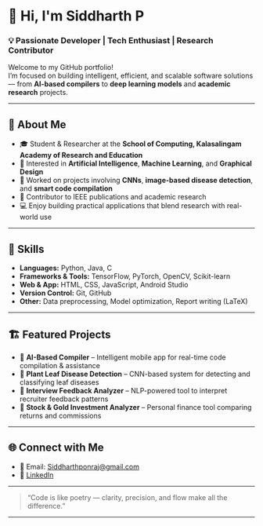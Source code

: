 # 👋 Hi, I'm Siddharth P

### 💡 Passionate Developer | Tech Enthusiast | Research Contributor  

Welcome to my GitHub portfolio!  
I’m focused on building intelligent, efficient, and scalable software solutions — from **AI-based compilers** to **deep learning models** and **academic research** projects.

---

## 🚀 About Me  
- 🎓 Student & Researcher at the **School of Computing, Kalasalingam Academy of Research and Education**  
- 🤖 Interested in **Artificial Intelligence**, **Machine Learning**, and **Graphical Design**  
- 🧠 Worked on projects involving **CNNs**, **image-based disease detection**, and **smart code compilation**  
- 📝 Contributor to IEEE publications and academic research  
- 💻 Enjoy building practical applications that blend research with real-world use

---

## 🧩 Skills  
- **Languages:** Python, Java, C  
- **Frameworks & Tools:** TensorFlow, PyTorch, OpenCV, Scikit-learn  
- **Web & App:** HTML, CSS, JavaScript, Android Studio  
- **Version Control:** Git, GitHub  
- **Other:** Data preprocessing, Model optimization, Report writing (LaTeX)

---

## 🏗️ Featured Projects  
- 🧠 **AI-Based Compiler** – Intelligent mobile app for real-time code compilation & assistance  
- 🌿 **Plant Leaf Disease Detection** – CNN-based system for detecting and classifying leaf diseases  
- 💬 **Interview Feedback Analyzer** – NLP-powered tool to interpret recruiter feedback patterns  
- 💎 **Stock & Gold Investment Analyzer** – Personal finance tool comparing returns and commissions  

---

## 🌐 Connect with Me  
- 📧 Email: [Siddharthponraj@gmail.com](mailto:siddharthponraj@gmail.com)  
- 🔗 [LinkedIn](https://www.linkedin.com/in/siddharth-p-91670a251/)  

---

> “Code is like poetry — clarity, precision, and flow make all the difference.”

---
